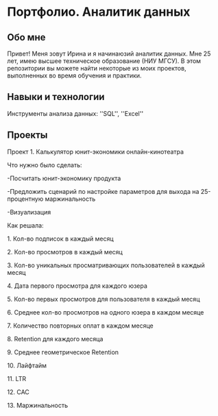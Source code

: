 # Портфолио. Аналитик данных

## Обо мне
Привет! Меня зовут Ирина и я начинаюзий аналитик данных. Мне 25 лет, имею высшее техническое образование (НИУ МГСУ). В этом репозитории вы можете найти некоторые из моих проектов, выполненных во время обучения и практики.

## Навыки и технологии
Инструменты анализа данных: ''SQL'', ''Excel''

## Проекты
<p>Проект 1. Калькулятор юнит-экономики онлайн-кинотеатра</p>
<p>Что нужно было сделать:
  <p>-Посчитать юнит-экономику продукта
  <p>-Предложить сценарий по настройке параметров для выхода на 25-процентную маржинальность
  <p>-Визуализация
  <p>Как решала:
    <p>1. Кол-во подписок в каждый месяц       
<p>2. Кол-во просмотров в каждый месяц  
<p>3. Кол-во уникальных просматривающих пользователей в каждый месяц
<p>4. Дата первого просмотра для каждого юзера
<p>5. Кол-во первых просмотров для пользователя в каждый месяц
<p>6. Среднее кол-во просмотров на одного юзера в каждом месяце
<p>7. Количество повторных оплат в каждом месяце
<p>8. Retention для каждого месяца
<p>9. Среднее геометрическое Retention    
<p>10. Лайфтайм       
<p>11. LTR 
<p>12. CAC    
<p>13. Маржинальность
